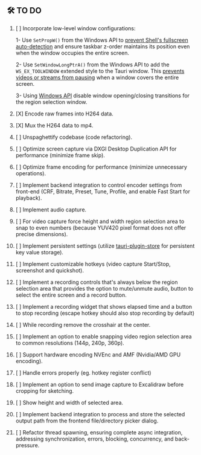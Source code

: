 ## 🛠️ TO DO

1. [ ] Incorporate low-level window configurations:

   1- Use `SetPropW()` from the Windows API to [prevent Shell's fullscreen auto-detection](https://github.com/tauri-apps/tauri/issues/7328#issuecomment-1632359368) and ensure taskbar z-order maintains its position even when the window occupies the entire screen.

   2- Use `SetWindowLongPtrA()` from the Windows API to add the `WS_EX_TOOLWINDOW` extended style to the Tauri window. This [prevents videos or streams from pausing](https://github.com/tauri-apps/tauri/issues/7401#issuecomment-1632395258) when a window covers the entire screen.

   3- Using [Windows API](https://github.com/tauri-apps/tauri/issues/3565) disable window opening/closing transitions for the region selection window. 

2. [X] Encode raw frames into H264 data.

3. [X] Mux the H264 data to mp4.

4. [ ] Unspaghettify codebase (code refactoring).

5. [ ] Optimize screen capture via DXGI Desktop Duplication API for performance (minimize frame skip).

6. [ ] Optimize frame encoding for performance (minimize unnecessary operations).

7. [ ] Implement backend integration to control encoder settings from front-end (CRF, Bitrate, Preset, Tune, Profile, and enable Fast Start for playback).

8. [ ] Implement audio capture.

9. [ ] For video capture force height and width region selection area to snap to even numbers (because YUV420 pixel format does not offer precise dimensions).
    
10. [ ] Implement persistent settings (utilize [tauri-plugin-store](https://github.com/tauri-apps/tauri-plugin-store) for persistent key value storage).

11. [ ] Implement customizable hotkeys (video capture Start/Stop, screenshot and quickshot).

12. [ ] Implement a recording controls that's always below the region selection area that provides the option to mute/unmute audio, button to select the entire screen and a record button.

13. [ ] Implement a recording widget that shows elapsed time and a button to stop recording (escape hotkey should also stop recording by default) 

14. [ ] While recording remove the crosshair at the center.

15. [ ] Implement an option to enable snapping video region selection area to common resolutions (144p, 240p, 360p).

16. [ ] Support hardware encoding NVEnc and AMF (Nvidia/AMD GPU encoding).

17. [ ] Handle errors properly (eg. hotkey register conflict)

18. [ ] Implement an option to send image capture to Excalidraw before cropping for sketching.

19. [ ] Show height and width of selected area.

20. [ ] Implement backend integration to process and store the selected output path from the frontend file/directory picker dialog.

21. [ ] Refactor thread spawning, ensuring complete async integration, addressing synchronization, errors, blocking, concurrency, and back-pressure.
